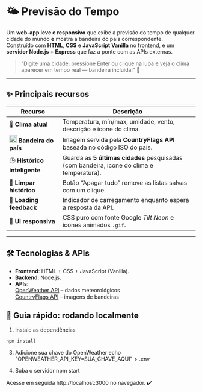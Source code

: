 # 🌤️ Previsão do Tempo

Um **web-app leve e responsivo** que exibe a previsão do tempo de qualquer cidade do mundo **e** mostra a bandeira do país correspondente.  
Construído com **HTML**, **CSS** e **JavaScript Vanilla** no frontend, e um **servidor Node.js + Express** que faz a ponte com as APIs externas.

> “Digite uma cidade, pressione Enter ou clique na lupa e veja o clima aparecer em tempo real — bandeira incluída!” 🚀

---

## ✨ Principais recursos

| Recurso | Descrição |
|---------|-----------|
| 🌡️ **Clima atual** | Temperatura, mín/max, umidade, vento, descrição e ícone do clima. |
| <img src="https://flagsapi.com/BR/flat/64.png" width="20"/> **Bandeira do país** | Imagem servida pela **CountryFlags API** baseada no código ISO do país. |
| 🕒 **Histórico inteligente** | Guarda as **5 últimas cidades** pesquisadas (com bandeira, ícone do clima e temperatura). |
| 🧹 **Limpar histórico** | Botão “Apagar tudo” remove as listas salvas com um clique. |
| 🔄 **Loading feedback** | Indicador de carregamento enquanto espera a resposta da API. |
| 🎨 **UI responsiva** | CSS puro com fonte Google *Tilt Neon* e ícones animados `.gif`. |

---

## 🛠️ Tecnologias & APIs

- **Frontend**: HTML + CSS + JavaScript (Vanilla).
- **Backend**: Node.js.
- **APIs:**  
[OpenWeather API](https://openweathermap.org/api) – dados meteorológicos  
[CountryFlags API](https://countryflagsapi.com/) – imagens de bandeiras

## 🚀 Guia rápido: rodando localmente

1) Instale as dependências
```bash
npm install
```
3) Adicione sua chave do OpenWeather
echo "OPENWEATHER_API_KEY=SUA_CHAVE_AQUI" > .env

4) Suba o servidor
  npm start

Acesse em seguida http://localhost:3000 no navegador. ✔️
